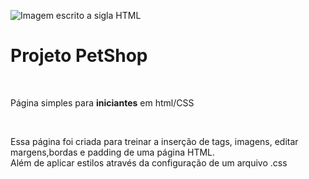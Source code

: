![Imagem escrito a sigla HTML](https://github.com/user-attachments/assets/e828cd2a-5054-427e-a9d8-c11a9f31725b)

<H1>Projeto PetShop</H1>
<br>
<p> Página simples para <strong>iniciantes</strong> em html/CSS</p>
<br>
<p> Essa página foi criada para treinar a inserção de tags, imagens, editar margens,bordas e padding de uma página HTML.<br>
Além de aplicar estilos através da configuração de um arquivo .css </p>
